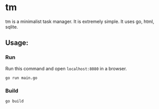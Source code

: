 # tm
tm is a minimalist task manager. It is extremely simple. It uses go, html, sqlite. 

## Usage:

### Run
Run this command and open `localhost:8080` in a browser.
```
go run main.go
```

### Build
```
go build
```
